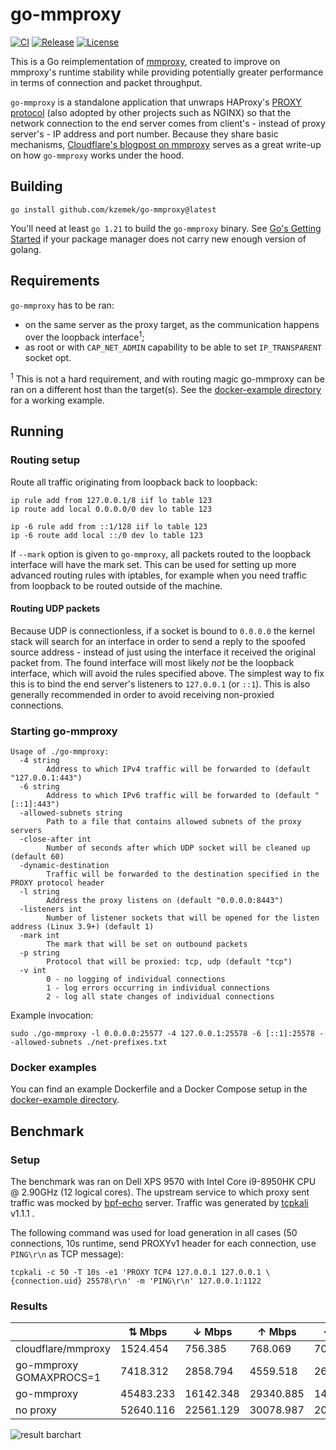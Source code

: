 # go-mmproxy

[![CI](https://github.com/kzemek/go-mmproxy/actions/workflows/test.yml/badge.svg)](https://github.com/kzemek/go-mmproxy/actions/workflows/test.yml)
[![Release](https://img.shields.io/github/v/release/kzemek/go-mmproxy)](https://github.com/kzemek/go-mmproxy/releases/latest)
[![License](https://img.shields.io/github/license/kzemek/go-mmproxy)](https://github.com/kzemek/go-mmproxy/blob/master/LICENSE)

This is a Go reimplementation of [mmproxy](https://github.com/cloudflare/mmproxy), created to improve on mmproxy's runtime stability while providing potentially greater performance in terms of connection and packet throughput.

`go-mmproxy` is a standalone application that unwraps HAProxy's [PROXY protocol](http://www.haproxy.org/download/1.8/doc/proxy-protocol.txt) (also adopted by other projects such as NGINX) so that the network connection to the end server comes from client's - instead of proxy server's - IP address and port number.
Because they share basic mechanisms, [Cloudflare's blogpost on mmproxy](https://blog.cloudflare.com/mmproxy-creative-way-of-preserving-client-ips-in-spectrum/) serves as a great write-up on how `go-mmproxy` works under the hood.

## Building

```shell
go install github.com/kzemek/go-mmproxy@latest
```

You'll need at least `go 1.21` to build the `go-mmproxy` binary.
See [Go's Getting Started](https://golang.org/doc/install) if your package manager does not carry new enough version of golang.

## Requirements

`go-mmproxy` has to be ran:

- on the same server as the proxy target, as the communication happens over the loopback interface<sup>1</sup>;
- as root or with `CAP_NET_ADMIN` capability to be able to set `IP_TRANSPARENT` socket opt.

<sup>1</sup> This is not a hard requirement, and with routing magic go-mmproxy can be ran on a different host than the target(s).
See the [docker-example directory](https://github.com/kzemek/go-mmproxy/tree/main/docker-example) for a working example.

## Running

### Routing setup

Route all traffic originating from loopback back to loopback:

```shell
ip rule add from 127.0.0.1/8 iif lo table 123
ip route add local 0.0.0.0/0 dev lo table 123

ip -6 rule add from ::1/128 iif lo table 123
ip -6 route add local ::/0 dev lo table 123
```

If `--mark` option is given to `go-mmproxy`, all packets routed to the loopback interface will have the mark set.
This can be used for setting up more advanced routing rules with iptables, for example when you need traffic from loopback to be routed outside of the machine.

#### Routing UDP packets

Because UDP is connectionless, if a socket is bound to `0.0.0.0` the kernel stack will search for an interface in order to send a reply to the spoofed source address - instead of just using the interface it received the original packet from.
The found interface will most likely _not_ be the loopback interface, which will avoid the rules specified above.
The simplest way to fix this is to bind the end server's listeners to `127.0.0.1` (or `::1`).
This is also generally recommended in order to avoid receiving non-proxied connections.

### Starting go-mmproxy

```
Usage of ./go-mmproxy:
  -4 string
    	Address to which IPv4 traffic will be forwarded to (default "127.0.0.1:443")
  -6 string
    	Address to which IPv6 traffic will be forwarded to (default "[::1]:443")
  -allowed-subnets string
    	Path to a file that contains allowed subnets of the proxy servers
  -close-after int
    	Number of seconds after which UDP socket will be cleaned up (default 60)
  -dynamic-destination
        Traffic will be forwarded to the destination specified in the PROXY protocol header
  -l string
    	Address the proxy listens on (default "0.0.0.0:8443")
  -listeners int
    	Number of listener sockets that will be opened for the listen address (Linux 3.9+) (default 1)
  -mark int
    	The mark that will be set on outbound packets
  -p string
    	Protocol that will be proxied: tcp, udp (default "tcp")
  -v int
    	0 - no logging of individual connections
    	1 - log errors occurring in individual connections
    	2 - log all state changes of individual connections
```

Example invocation:

```shell
sudo ./go-mmproxy -l 0.0.0.0:25577 -4 127.0.0.1:25578 -6 [::1]:25578 --allowed-subnets ./net-prefixes.txt
```

### Docker examples

You can find an example Dockerfile and a Docker Compose setup in the [docker-example directory](https://github.com/kzemek/go-mmproxy/tree/main/docker-example).

## Benchmark

### Setup

The benchmark was ran on Dell XPS 9570 with Intel Core i9-8950HK CPU @ 2.90GHz (12 logical cores). The upstream service to which proxy sent traffic was mocked by [bpf-echo](https://github.com/path-network/bpf-echo) server.
Traffic was generated by [tcpkali](https://github.com/satori-com/tcpkali) v1.1.1 .

The following command was used for load generation in all cases (50 connections, 10s runtime, send PROXYv1 header for each connection, use `PING\r\n` as TCP message):

```
tcpkali -c 50 -T 10s -e1 'PROXY TCP4 127.0.0.1 127.0.0.1 \{connection.uid} 25578\r\n' -m 'PING\r\n' 127.0.0.1:1122
```

### Results

|                         | ⇅ Mbps    | ↓ Mbps    | ↑ Mbps    | ↓ pkt/s   | ↑ pkt/s   |
| ----------------------- | --------- | --------- | --------- | --------- | --------- |
| cloudflare/mmproxy      | 1524.454  | 756.385   | 768.069   | 70365.9   | 65921.9   |
| go-mmproxy GOMAXPROCS=1 | 7418.312  | 2858.794  | 4559.518  | 262062.7  | 391334.6  |
| go-mmproxy              | 45483.233 | 16142.348 | 29340.885 | 1477889.6 | 2518271.5 |
| no proxy                | 52640.116 | 22561.129 | 30078.987 | 2065805.4 | 2581621.3 |

![result barchart](benchmark.png)
